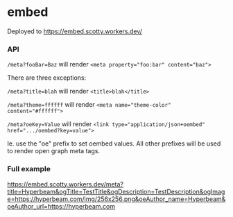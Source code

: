 # embed

Deployed to https://embed.scotty.workers.dev/

### API

`/meta?fooBar=Baz` will render `<meta property="foo:bar" content="baz">`

There are three exceptions:

`/meta?title=blah` will render `<title>blah</title>`

`/meta?theme=ffffff` will render `<meta name="theme-color" content="#ffffff">`

`/meta?oeKey=Value` will render `<link type="application/json+oembed" href=".../oembed?key=value">`

Ie. use the "oe" prefix to set oembed values. All other prefixes will be used to render open graph meta tags.

### Full example

https://embed.scotty.workers.dev/meta?title=Hyperbeam&ogTitle=TestTitle&ogDescription=TestDescription&ogImage=https://hyperbeam.com/img/256x256.png&oeAuthor_name=Hyperbeam&oeAuthor_url=https://hyperbeam.com

